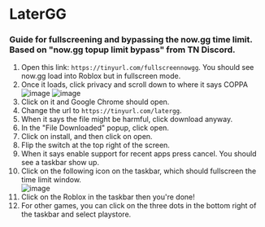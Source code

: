 # LaterGG
### Guide for fullscreening and bypassing the now.gg time limit. Based on "now.gg topup limit bypass" from TN Discord.

1. Open this link: `https://tinyurl.com/fullscreennowgg`. You should see now.gg load into Roblox but in fullscreen mode.
2. Once it loads, click privacy and scroll down to where it says COPPA<br>
![image](https://github.com/user-attachments/assets/663181d2-4711-4c1c-8290-65b5d2382fde)
![image](https://github.com/user-attachments/assets/b0df53a8-2b8e-4808-b2a6-2cb713b3780c)
4. Click on it and Google Chrome should open.
5. Change the url to `https://tinyurl.com/latergg`.
6. When it says the file might be harmful, click download anyway.
7. In the "File Downloaded" popup, click open.
8. Click on install, and then click on open.
9. Flip the switch at the top right of the screen.
10. When it says enable support for recent apps press cancel. You should see a taskbar show up.
11. Click on the following icon on the taskbar, which should fullscreen the time limit window.<br>
![image](https://github.com/user-attachments/assets/ae9c0abb-f4ba-4a33-901c-83d70932a303)
13. Click on the Roblox in the taskbar then you're done!<br>
14. For other games, you can click on the three dots in the bottom right of the taskbar and select playstore.
